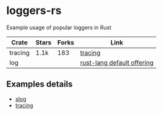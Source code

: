 # loggers-rs
Example usage of popular loggers in Rust

| Crate   | Stars    | Forks  | Link |
| ------- | -------- | ------ | ---- |
| tracing | 1.1k     | 183    | [tracing](https://github.com/tokio-rs/tracing) |
| log     |          |        | [rust-lang default offering](https://github.com/rust-lang/log) |

## Examples details
* [slog](crates/slog-example)
* [tracing](crates/tracing-example)